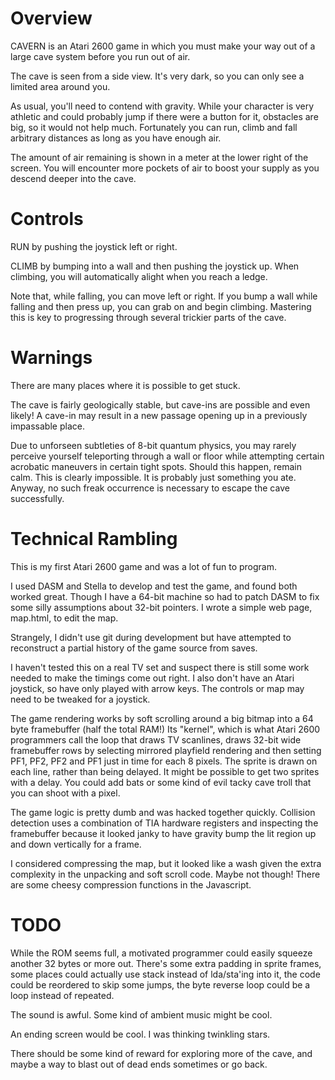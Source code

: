 Overview
========

CAVERN is an Atari 2600 game in which you must make your way out of a
large cave system before you run out of air.

The cave is seen from a side view. It's very dark, so you can only see
a limited area around you.

As usual, you'll need to contend with gravity. While your character is
very athletic and could probably jump if there were a button for it,
obstacles are big, so it would not help much. Fortunately you can run,
climb and fall arbitrary distances as long as you have enough air.

The amount of air remaining is shown in a meter at the lower right of
the screen. You will encounter more pockets of air to boost your
supply as you descend deeper into the cave.

Controls
========

RUN by pushing the joystick left or right.

CLIMB by bumping into a wall and then pushing the joystick up. When
climbing, you will automatically alight when you reach a ledge.

Note that, while falling, you can move left or right. If you bump a
wall while falling and then press up, you can grab on and begin
climbing. Mastering this is key to progressing through several
trickier parts of the cave.

Warnings
========

There are many places where it is possible to get stuck.

The cave is fairly geologically stable, but cave-ins are possible and
even likely! A cave-in may result in a new passage opening up in a
previously impassable place.

Due to unforseen subtleties of 8-bit quantum physics, you may rarely
perceive yourself teleporting through a wall or floor while attempting
certain acrobatic maneuvers in certain tight spots. Should this
happen, remain calm. This is clearly impossible. It is probably just
something you ate. Anyway, no such freak occurrence is necessary to
escape the cave successfully.

Technical Rambling
==================

This is my first Atari 2600 game and was a lot of fun to program.

I used DASM and Stella to develop and test the game, and found both
worked great. Though I have a 64-bit machine so had to patch DASM to
fix some silly assumptions about 32-bit pointers. I wrote a simple web
page, map.html, to edit the map.

Strangely, I didn't use git during development but have attempted to
reconstruct a partial history of the game source from saves.

I haven't tested this on a real TV set and suspect there is still some
work needed to make the timings come out right. I also don't have an
Atari joystick, so have only played with arrow keys. The controls or
map may need to be tweaked for a joystick.

The game rendering works by soft scrolling around a big bitmap into a
64 byte framebuffer (half the total RAM!) Its "kernel", which is what
Atari 2600 programmers call the loop that draws TV scanlines, draws
32-bit wide framebuffer rows by selecting mirrored playfield rendering
and then setting PF1, PF2, PF2 and PF1 just in time for each 8 pixels.
The sprite is drawn on each line, rather than being delayed. It might
be possible to get two sprites with a delay. You could add bats or
some kind of evil tacky cave troll that you can shoot with a pixel.

The game logic is pretty dumb and was hacked together quickly.
Collision detection uses a combination of TIA hardware registers and
inspecting the framebuffer because it looked janky to have gravity
bump the lit region up and down vertically for a frame.

I considered compressing the map, but it looked like a wash given the
extra complexity in the unpacking and soft scroll code. Maybe not
though! There are some cheesy compression functions in the Javascript.

TODO
====

While the ROM seems full, a motivated programmer could easily squeeze
another 32 bytes or more out. There's some extra padding in sprite
frames, some places could actually use stack instead of lda/sta'ing
into it, the code could be reordered to skip some jumps, the byte
reverse loop could be a loop instead of repeated.

The sound is awful. Some kind of ambient music might be cool.

An ending screen would be cool. I was thinking twinkling stars.

There should be some kind of reward for exploring more of the cave,
and maybe a way to blast out of dead ends sometimes or go back.
